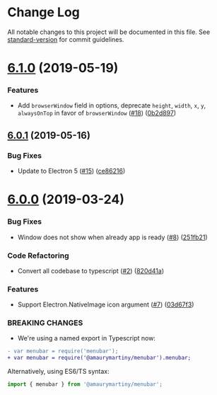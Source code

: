 # Change Log

All notable changes to this project will be documented in this file. See [standard-version](https://github.com/conventional-changelog/standard-version) for commit guidelines.

# [6.1.0](https://github.com/amaurymartiny/menubar/compare/v6.0.1...v6.1.0) (2019-05-19)


### Features

* Add `browserWindow` field in options, deprecate `height`, `width`, `x`, `y`, `alwaysOnTop` in favor of `browserWindow` ([#18](https://github.com/amaurymartiny/menubar/issues/18)) ([0b2d897](https://github.com/amaurymartiny/menubar/commit/0b2d897))



## [6.0.1](https://github.com/amaurymartiny/menubar/compare/v6.0.0...v6.0.1) (2019-05-16)


### Bug Fixes

* Update to Electron 5 ([#15](https://github.com/amaurymartiny/menubar/issues/15)) ([ce86216](https://github.com/amaurymartiny/menubar/commit/ce86216))



# [6.0.0](https://github.com/amaurymartiny/menubar/compare/v5.2.3...v6.0.0) (2019-03-24)


### Bug Fixes

* Window does not show when already app is ready ([#8](https://github.com/amaurymartiny/menubar/issues/8)) ([251fb21](https://github.com/amaurymartiny/menubar/commit/251fb21))


### Code Refactoring

* Convert all codebase to typescript ([#2](https://github.com/amaurymartiny/menubar/issues/2)) ([820d41a](https://github.com/amaurymartiny/menubar/commit/820d41a))


### Features

* Support Electron.NativeImage icon argument ([#7](https://github.com/amaurymartiny/menubar/issues/7)) ([03d67f3](https://github.com/amaurymartiny/menubar/commit/03d67f3))


### BREAKING CHANGES

* We're using a named export in Typescript now:
```diff
- var menubar = require('menubar');
+ var menubar = require('@amaurymartiny/menubar').menubar;
```

Alternatively, using ES6/TS syntax:
```javascript
import { menubar } from '@amaurymartiny/menubar';
```
